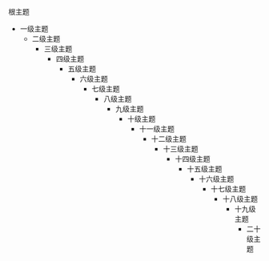 根主题
  - 一级主题
    - 二级主题
      - 三级主题
        - 四级主题
          - 五级主题
            - 六级主题
              - 七级主题
                - 八级主题
                  - 九级主题
                    - 十级主题
                      - 十一级主题
                        - 十二级主题
                          - 十三级主题
                            - 十四级主题
                              - 十五级主题
                                - 十六级主题
                                  - 十七级主题
                                    - 十八级主题
                                      - 十九级主题
                                        - 二十级主题